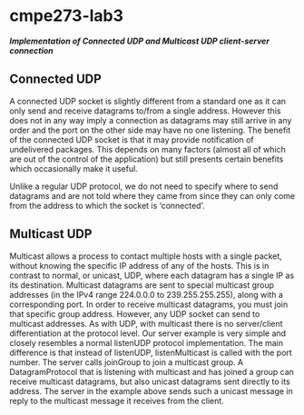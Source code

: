 # cmpe273-lab3
**_Implementation of Connected UDP and Multicast UDP client-server connection_**

## Connected UDP
A connected UDP socket is slightly different from a standard one as it can only send and receive datagrams to/from a single address. However this does not in any way imply a connection as datagrams may still arrive in any order and the port on the other side may have no one listening. The benefit of the connected UDP socket is that it may provide notification of undelivered packages. This depends on many factors (almost all of which are out of the control of the application) but still presents certain benefits which occasionally make it useful.

Unlike a regular UDP protocol, we do not need to specify where to send datagrams and are not told where they came from since they can only come from the address to which the socket is ‘connected’.

## Multicast UDP
Multicast allows a process to contact multiple hosts with a single packet, without knowing the specific IP address of any of the hosts. This is in contrast to normal, or unicast, UDP, where each datagram has a single IP as its destination. Multicast datagrams are sent to special multicast group addresses (in the IPv4 range 224.0.0.0 to 239.255.255.255), along with a corresponding port. In order to receive multicast datagrams, you must join that specific group address. However, any UDP socket can send to multicast addresses.
As with UDP, with multicast there is no server/client differentiation at the protocol level. Our server example is very simple and closely resembles a normal listenUDP protocol implementation. The main difference is that instead of listenUDP, listenMulticast is called with the port number. The server calls joinGroup to join a multicast group. A DatagramProtocol that is listening with multicast and has joined a group can receive multicast datagrams, but also unicast datagrams sent directly to its address. The server in the example above sends such a unicast message in reply to the multicast message it receives from the client.